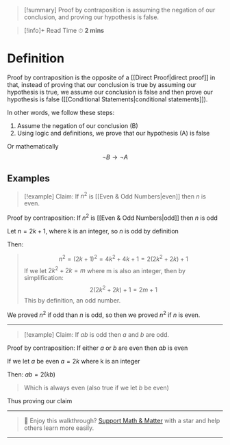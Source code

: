 
>[!summary]
Proof by contraposition is assuming the negation of our conclusion, and proving our hypothesis is false. 

>[!info]+ Read Time
⏱ **2 mins**
# Definition
Proof by contraposition is the opposite of a [[Direct Proof|direct proof]] in that, instead of proving that our conclusion is true by assuming our hypothesis is true, we assume our conclusion is false and then prove our hypothesis is false ([[Conditional Statements|conditional statements]]).

In other words, we follow these steps:
1. Assume the negation of our conclusion (B)
2. Using logic and definitions, we prove that our hypothesis (A) is false

Or mathematically 
$$\neg B \to \neg A$$
## Examples
>[!example] Claim: If $n^2$ is [[Even & Odd Numbers|even]] then $n$ is even.
>
Proof by contraposition:
If $n^2$ is [[Even & Odd Numbers|odd]] then $n$ is odd
>
Let $n = 2k +1$, where k is an integer, so $n$ is odd by definition 
>
Then:
>$$
n^2 = (2k +1)^2 = 4k^2 + 4k + 1 = 2(2k^2 + 2k) +1
>$$
If we let $2k^2 + 2k = m$ where m is also an integer, then by simplification:
>$$
2(2k^2 +2k) +1 = 2m +1
>$$
This by definition, an odd number.
>
We proved $n^2$ if odd than $n$ is odd, so then we proved $n^2$ if $n$ is even.

---

>[!example] Claim: If $ab$ is odd then $a$ and $b$ are odd.
>
Proof by contraposition:
If either $a$ or $b$ are even then $ab$ is even
>
If we let $a$ be even $a = 2k$ where k is an integer
>
Then:
$ab = 2(kb)$ 
>Which is always even (also true if we let $b$ be even)
>
Thus proving our claim


---

> 🧠 Enjoy this walkthrough? [Support Math & Matter](https://github.com/rajeevphysics/Obsidian-MathMatter) with a star and help others learn more easily.

---
